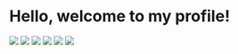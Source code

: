 # Hello, welcome to my profile!

![](https://img.shields.io/badge/-Python-informational?style=flat&logo=python&logoColor=white&color=306998)
![](https://img.shields.io/badge/-PHP-informational?style=flat&logo=php&logoColor=white&color=474A8A)
![](https://img.shields.io/badge/-Shell%20Script-informational?style=flat&logo=gnubash&logoColor=white&color=293137)
![](https://img.shields.io/badge/-HTML-informational?style=flat&logo=html5&logoColor=white&color=E34C26)
![](https://img.shields.io/badge/-CSS-informational?style=flat&logo=css3&logoColor=white&color=264DE4)
![](https://img.shields.io/badge/-Javascript-informational?style=flat&logo=javascript&logoColor=black&color=F0DB4F)
